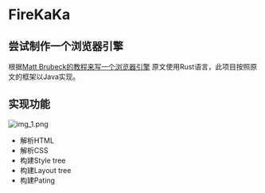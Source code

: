 # FireKaKa

## 尝试制作一个浏览器引擎
根据[Matt Brubeck的教程来写一个浏览器引擎](https://limpet.net/mbrubeck/2014/08/08/toy-layout-engine-1.html)
原文使用Rust语言，此项目按照原文的框架以Java实现。

## 实现功能
![img_1.png](img_1.png)
+ 解析HTML
+ 解析CSS
+ 构建Style tree
+ 构建Layout tree
+ 构建Pating


